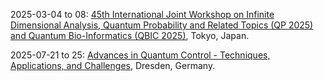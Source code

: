 2025-03-04 to 08: [45th International Joint Workshop on Infinite Dimensional Analysis, Quantum Probability and Related Topics (QP 2025) and Quantum Bio-Informatics (QBIC 2025)](https://sites.google.com/view/qp45-qbic2025), Tokyo, Japan.

2025-07-21 to 25: [Advances in Quantum Control - Techniques, Applications, and Challenges](https://pks.mpg.de/aqute25), Dresden, Germany.

